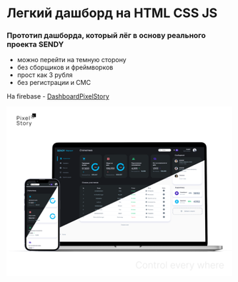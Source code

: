 # Легкий дашборд на HTML CSS JS

### Прототип дашборда, который лёг в основу реального проекта **SENDY**
- можно перейти на темную сторону
- без сборщиков и фреймворков
- прост как 3 рубля
- без регистрации и СМС

На firebase - [DashboardPixelStory](https://pure-dashboard-c76f2.web.app/)


![DashboardPixelStory](https://raw.githubusercontent.com/JavaPixelStory/pure-dashboard/main/dash.png)
